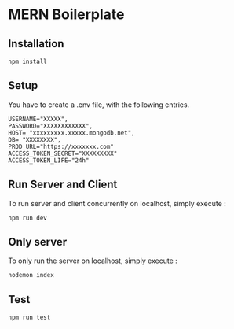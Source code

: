 # MERN Boilerplate

## Installation
```node
npm install
```
## Setup
You have to create a .env file, with the following entries.
```node
USERNAME="XXXXX",
PASSWORD="XXXXXXXXXXXX",
HOST= "xxxxxxxxx.xxxxx.mongodb.net",
DB= "XXXXXXXX",
PROD_URL="https://xxxxxxx.com"
ACCESS_TOKEN_SECRET="XXXXXXXXX"
ACCESS_TOKEN_LIFE="24h"
```
## Run Server and Client
To run server and client concurrently on localhost, simply execute :
```node
npm run dev
```
## Only server
To only run the server on localhost, simply execute :
```node
nodemon index
```
## Test
```node
npm run test
```
